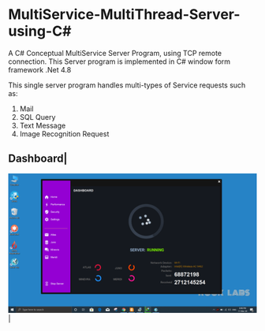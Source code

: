 # MultiService-MultiThread-Server-using-C#
A C# Conceptual MultiService Server Program, using TCP remote connection.
This Server program is implemented in C# window form framework .Net 4.8

This single server program handles multi-types of Service requests such as:
1. Mail
2. SQL Query
3. Text Message 
4. Image Recognition Request



Dashboard|
-------------------------------------
![GitHub Logo](/ReadmeImages/home.png)|

